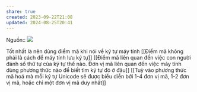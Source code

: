 ```yaml
---
share: true
created: 2023-09-22T21:08
updated: 2024-08-25T20:41
---
```

Nguồn:: ![](https://www.youtube.com/watch?v=qOcxwRc2Epg&t=0s) 

Tốt nhất là nên dùng điểm mã khi nói về ký tự máy tính
[[Điểm mã không phải là cách để máy tính lưu ký tự]]
[[Điểm mã liên quan đến việc con người đánh số thứ tự của ký tự thế nào. Đơn vị mã liên quan đến việc máy tính dùng phương thức nào để biết tìm ký tự đó ở đâu]]
[[Tuỳ vào phương thức mã hoá mà mỗi ký tự Unicode sẽ được biểu diễn bởi 1-4 đơn vị mã, 1-2 đơn vị mã, hoặc chỉ một đơn vị mã duy nhất]]
